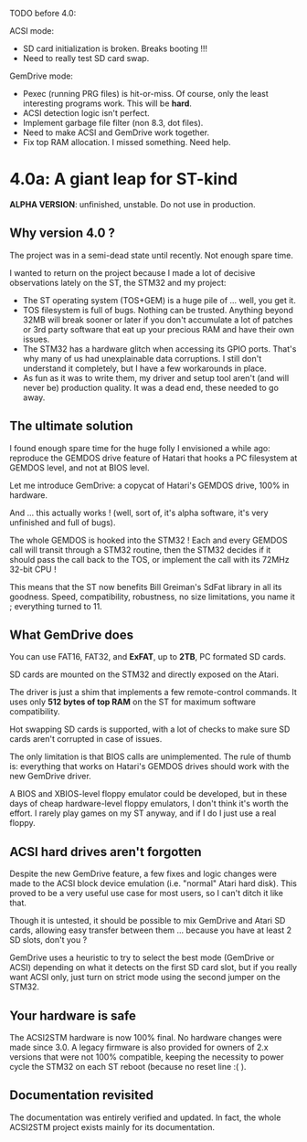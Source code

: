 TODO before 4.0:

ACSI mode:

 * SD card initialization is broken. Breaks booting !!!
 * Need to really test SD card swap.

GemDrive mode:

 * Pexec (running PRG files) is hit-or-miss. Of course, only the least
   interesting programs work. This will be **hard**.
 * ACSI detection logic isn't perfect.
 * Implement garbage file filter (non 8.3, dot files).
 * Need to make ACSI and GemDrive work together.
 * Fix top RAM allocation. I missed something. Need help.


4.0a: A giant leap for ST-kind
==============================

**ALPHA VERSION**: unfinished, unstable. Do not use in production.

Why version 4.0 ?
-----------------

The project was in a semi-dead state until recently. Not enough spare time.

I wanted to return on the project because I made a lot of decisive observations
lately on the ST, the STM32 and my project:

* The ST operating system (TOS+GEM) is a huge pile of ... well, you get it.
* TOS filesystem is full of bugs. Nothing can be trusted. Anything beyond 32MB
  will break sooner or later if you don't accumulate a lot of patches or 3rd
  party software that eat up your precious RAM and have their own issues.
* The STM32 has a hardware glitch when accessing its GPIO ports. That's why many
  of us had unexplainable data corruptions. I still don't understand it
  completely, but I have a few workarounds in place.
* As fun as it was to write them, my driver and setup tool aren't (and will
  never be) production quality. It was a dead end, these needed to go away.


The ultimate solution
---------------------

I found enough spare time for the huge folly I envisioned a while ago:
reproduce the GEMDOS drive feature of Hatari that hooks a PC filesystem at
GEMDOS level, and not at BIOS level.

Let me introduce GemDrive: a copycat of Hatari's GEMDOS drive, 100% in hardware.

And ... this actually works ! (well, sort of, it's alpha software, it's very
unfinished and full of bugs).

The whole GEMDOS is hooked into the STM32 ! Each and every GEMDOS call will
transit through a STM32 routine, then the STM32 decides if it should pass the
call back to the TOS, or implement the call with its 72MHz 32-bit CPU !

This means that the ST now benefits Bill Greiman's SdFat library in all its
goodness. Speed, compatibility, robustness, no size limitations, you name it ;
everything turned to 11.


What GemDrive does
------------------

You can use FAT16, FAT32, and **ExFAT**, up to **2TB**, PC formated SD cards.

SD cards are mounted on the STM32 and directly exposed on the Atari.

The driver is just a shim that implements a few remote-control commands. It uses
only **512 bytes of top RAM** on the ST for maximum software compatibility.

Hot swapping SD cards is supported, with a lot of checks to make sure SD cards
aren't corrupted in case of issues.

The only limitation is that BIOS calls are unimplemented. The rule of thumb is:
everything that works on Hatari's GEMDOS drives should work with the new
GemDrive driver.

A BIOS and XBIOS-level floppy emulator could be developed, but in these days of
cheap hardware-level floppy emulators, I don't think it's worth the effort. I
rarely play games on my ST anyway, and if I do I just use a real floppy.


ACSI hard drives aren't forgotten
---------------------------------

Despite the new GemDrive feature, a few fixes and logic changes were made to the
ACSI block device emulation (i.e. "normal" Atari hard disk). This proved to be a
very useful use case for most users, so I can't ditch it like that.

Though it is untested, it should be possible to mix GemDrive and Atari SD cards,
allowing easy transfer between them ... because you have at least 2 SD slots,
don't you ?

GemDrive uses a heuristic to try to select the best mode (GemDrive or ACSI)
depending on what it detects on the first SD card slot, but if you really want
ACSI only, just turn on strict mode using the second jumper on the STM32.


Your hardware is safe
---------------------

The ACSI2STM hardware is now 100% final. No hardware changes were made since
3.0. A legacy firmware is also provided for owners of 2.x versions that were
not 100% compatible, keeping the necessity to power cycle the STM32 on each ST
reboot (because no reset line :( ).


Documentation revisited
-----------------------

The documentation was entirely verified and updated. In fact, the whole ACSI2STM
project exists mainly for its documentation.

